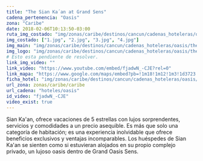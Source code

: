 ```yaml
---
title: "The Sian Ka´an at Grand Sens"
cadena_pertenencia: "Oasis"
zona: "Caribe"
date: 2018-02-06T10:13:50-03:00
ruta_img_costado: "img/zonas/caribe/destinos/cancun/cadenas_hoteleras/oasis/the_sian_kaan_at_grand_sens/imagenes_hotel/"
img_costado: ["1.jpg", "2.jpg", "3.jpg", "4.jpg"]
img_main: "img/zonas/caribe/destinos/cancun/cadenas_hoteleras/oasis/the_sian_kaan_at_grand_sens/the_sian_kaan_at_grand_sens.jpg"
img_logo: "img/zonas/caribe/destinos/cancun/cadenas_hoteleras/oasis/the_sian_kaan_at_grand_sens/logo/logo_the_sian_kaan_at_grand_sens.jpg"
# Esto esta pendiente de resolver.
link_img_video: ""
link_video: "https://www.youtube.com/embed/fjadwN_-CJE?rel=0"
link_mapa: "https://www.google.com/maps/embed?pb=!1m18!1m12!1m3!1d3723.468760063104!2d-86.78425568506698!3d21.053931985984747!2m3!1f0!2f0!3f0!3m2!1i1024!2i768!4f13.1!3m3!1m2!1s0x8f4c28be2bfc671d%3A0x8664d975f39b6633!2sGrand+Oasis+Sens!5e0!3m2!1ses!2scl!4v1517927549203"
ficha_hotel: "img/zonas/caribe/destinos/cancun/cadenas_hoteleras/oasis/the_sian_kaan_at_grand_sens/the_sian_kaan_at_grand_sens.pdf"
url_zona: zonas/caribe/caribe
url_cadena: "hoteles/oasis"
id_video: "fjadwN_-CJE"
video_exist: true
---
```

Sian Ka'an, ofrece vacaciones de 5 estrellas con lujos sorprendentes, servicios y comodidades a un precio asequible. Es más que solo una categoría de habitación; es una experiencia inolvidable que ofrece beneficios exclusivos y ventajas incomparables. Los huéspedes de Sian Ka'an se sienten como si estuvieran alojados en su propio complejo privado, un lujoso oasis dentro de Grand Oasis Sens.
